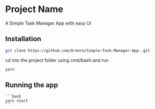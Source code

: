 # Project Name

A Simple Task Manager App with easy UI

## Installation

```bash
git clone https://github.com/Oreoro/Simple-Task-Manager-App-.git
```
cd into the project folder using cmd/bash and run 
```bash
yarn 
```

## Running the app  
    ```bash
    yarn start
    ```
